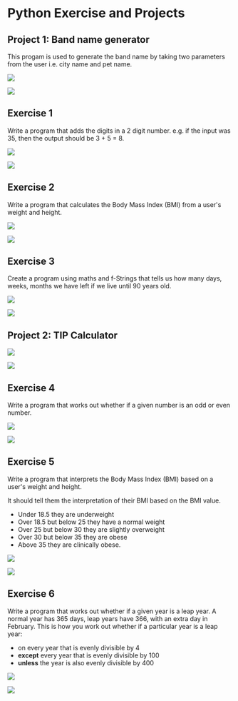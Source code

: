 # Python Exercise and Projects

## Project 1: Band name generator
This progam is used to generate the band name by taking two parameters from the user i.e. city name and pet name.

![](/images/1.1.png)

![](/images/1.2.png)

## Exercise 1

Write a program that adds the digits in a 2 digit number. e.g. if the input was 35, then the output should be 3 + 5 = 8.

![](/images/2.1.png)

![](/images/2.2.png)

## Exercise 2

Write a program that calculates the Body Mass Index (BMI) from a user's weight and height.

![](/images/3.1.png)

![](/images/3.2.png)

## Exercise 3

Create a program using maths and f-Strings that tells us how many days, weeks, months we have left if we live until 90 years old.

![](/images/4.1.png)

![](/images/4.2.png)

## Project 2: TIP Calculator

![](/images/5.1.png)

![](/images/5.2.png)

## Exercise 4

Write a program that works out whether if a given number is an odd or even number.

![](/images/6.1.png)

![](/images/6.2.png)

## Exercise 5

Write a program that interprets the Body Mass Index (BMI) based on a user's weight and height.

It should tell them the interpretation of their BMI based on the BMI value.

- Under 18.5 they are underweight
- Over 18.5 but below 25 they have a normal weight
- Over 25 but below 30 they are slightly overweight
- Over 30 but below 35 they are obese
- Above 35 they are clinically obese.

![](/images/7.1.png)

![](/images/7.2.png)

## Exercise 6

Write a program that works out whether if a given year is a leap year. A normal year has 365 days, leap years have 366, with an extra day in February. This is how you work out whether if a particular year is a leap year:
- on every year that is evenly divisible by 4 
- **except** every year that is evenly divisible by 100 
- **unless** the year is also evenly divisible by 400

![](/images/8.1.png)

![](/images/8.2.png)
